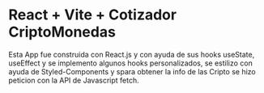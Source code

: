 # React + Vite + Cotizador CriptoMonedas

Esta App fue construida con React.js y con ayuda de sus hooks useState, useEffect y se implemento algunos hooks personalizados, se estilizo con ayuda de Styled-Components y spara obtener la info de las Cripto se hizo peticion con la API de Javascript fetch.
